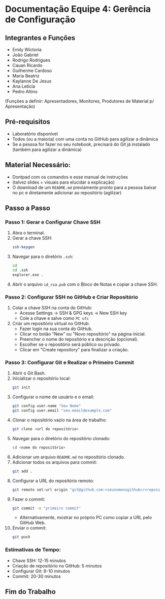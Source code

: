 # Documentação Equipe 4: Gerência de Configuração

## Integrantes e Funções
- Emily Wictoria
- João Gabriel
- Rodrigo Rodrigues
- Cauan Ricardo
- Guilherme Cardoso
- Maria Beatriz
- Kaylanne De Jesus
- Ana Letícia
- Pedro Altino

(Funções a definir: Apresentadores, Monitores, Produtores de Material p/ Apresentação)

## Pré-requisitos
- Laboratório disponível
- Todos (ou a maioria) com uma conta no GitHub para agilizar a dinâmica
- Se a pessoa for fazer no seu notebook, precisará do Git já instalado (também para agilizar a dinâmica)
  
## Material Necessário:
- Dontpad com os comandos e esse manual de instruções
- (talvez slides + visuais para elucidar a explicação)
- O download de um `README.md` previamente pronto para a pessoa baixar no pc e diretamente adicionar ao repositório (agilizar)

## Passo a Passo

### Passo 1: Gerar e Configurar Chave SSH
1. Abra o terminal.
2. Gerar a chave SSH:
   ```bash
   ssh-keygen
   ```
3. Navegar para o diretório `.ssh`:
   ```bash
   cd
   cd .ssh
   explorer.exe .
   ```
4. Abrir o arquivo `id_rsa.pub` com o Bloco de Notas e copiar a chave SSH.

### Passo 2: Configurar SSH no GitHub e Criar Repositório
1. Colar a chave SSH na conta do GitHub:
   - Acesse Settings -> SSH & GPG keys -> New SSH key
   - Cole a chave e salve como `PC ufc`
2. Criar um repositório virtual no GitHub:
   - Fazer login na sua conta do GitHub.
   - Clicar no botão "New" ou "Novo repositório" na página inicial.
   - Preencher o nome do repositório e a descrição (opcional).
   - Escolher se o repositório será público ou privado.
   - Clicar em "Create repository" para finalizar a criação.

### Passo 3: Configurar Git e Realizar o Primeiro Commit
1. Abrir o Git Bash.
2. Inicializar o repositório local:
   ```bash
   git init
   ```
3. Configurar o nome de usuário e o email:
   ```bash
   git config user.name "Seu Nome"
   git config user.email "seu.email@example.com"
   ```
4. Clonar o repositório vazio na área de trabalho:
   ```bash
   git clone <url do repositório>
   ```
5. Navegar para o diretório do repositório clonado:
   ```bash
   cd <nome do repositório>
   ```
6. Adicionar um arquivo `README.md` no repositório clonado.
7. Adicionar todos os arquivos para commit:
   ```bash
   git add .
   ```
8. Configurar a URL do repositório remoto:
   ```bash
   git remote set-url origin "git@github.com:<seunomenogithub>/<repositorioqvccriou>.git"
   ```
9. Fazer o commit:
   ```bash
   git commit -m "primeiro commit"
   ```
   - Alternativamente, mostrar no próprio PC como copiar a URL pelo GitHub Web.
10. Enviar o commit:
    ```bash
    git push
    ```

### Estimativas de Tempo:
- Chave SSH: 12-15 minutos
- Criação de repositório no GitHub: 5 minutos
- Configurar Git: 8-10 minutos
- Commit: 20-30 minutos

## Fim do Trabalho
